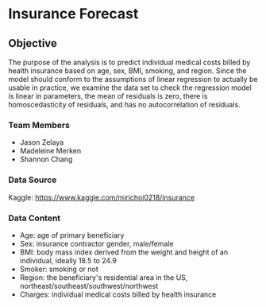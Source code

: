 # Insurance Forecast
## Objective
The purpose of the analysis is to predict individual medical costs billed by health insurance based on age, sex, BMI, smoking, and region. Since the model should conform to the assumptions of linear regression to actually be usable in practice, we examine the data set to check the regression model is linear in parameters, the mean of residuals is zero, there is homoscedasticity of residuals, and has no autocorrelation of residuals.
### Team Members
* Jason Zelaya
* Madeleine Merken
* Shannon Chang
### Data Source
Kaggle: https://www.kaggle.com/mirichoi0218/insurance
### Data Content
* Age: age of primary beneficiary
* Sex: insurance contractor gender, male/female
* BMI: body mass index derived from the weight and height of an individual, ideally 18.5 to 24.9
* Smoker: smoking or not
* Region: the beneficiary's residential area in the US, northeast/southeast/southwest/northwest
* Charges: individual medical costs billed by health insurance
